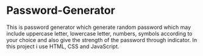# Password-Generator
This is password generator which generate random password which may include uppercase letter, lowercase letter, numbers, symbols according to your choice and also give the strength of the password through indicator. In this project i use HTML, CSS and JavaScript.
